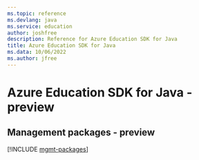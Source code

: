 ```yaml
---
ms.topic: reference
ms.devlang: java
ms.service: education
author: joshfree
description: Reference for Azure Education SDK for Java
title: Azure Education SDK for Java
ms.data: 10/06/2022
ms.author: jfree
---
```

# Azure Education SDK for Java - preview

## Management packages - preview
[!INCLUDE [mgmt-packages](education-mgmt-index.md)]